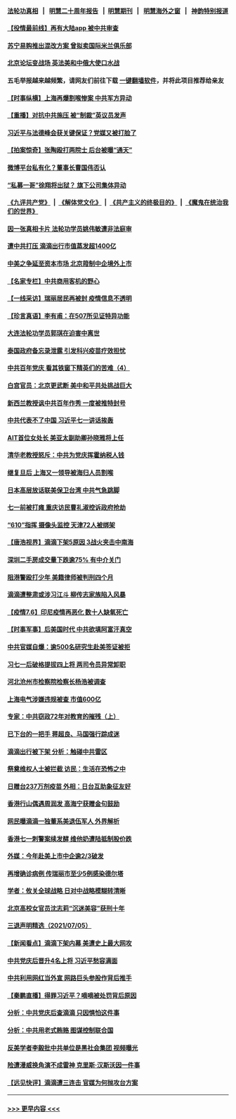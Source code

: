 #### [法轮功真相](https://github.com/gfw-breaker/truth/blob/master/README.md?t=0) &nbsp;&nbsp;|&nbsp;&nbsp; [明慧二十周年报告](https://github.com/gfw-breaker/mh-reports/blob/master/README.md?t=0) &nbsp;&nbsp;|&nbsp;&nbsp;[明慧期刊](https://github.com/gfw-breaker/mh-qikan) &nbsp;&nbsp;|&nbsp;&nbsp; [明慧海外之窗](https://github.com/gfw-breaker/mh-news/blob/master/README.md?t=0) &nbsp;&nbsp;|&nbsp;&nbsp; [神韵特别报道](https://github.com/gfw-breaker/mh-news/blob/master/shenyun.md?t=0)
#### [【役情最前线】再有大陆app 被中共审查](../pages/nsc413/n13072319.md?t=07070901) 
#### [苏宁易购推出混改方案 曾拟卖国际米兰俱乐部](../pages/nsc413/n13072484.md?t=07070901) 
#### [北京论坛变战场 英法美和中俄大使口水战](../pages/nsc413/n13072380.md?t=07070901) 
#### 五毛举报越来越频繁，请网友们前往下载 [一键翻墙软件](https://github.com/gfw-breaker/ssr-accounts)，并将此项目推荐给亲友
#### [【时事纵横】上海再爆割喉惨案 中共军方异动](../pages/nsc413/n13072448.md?t=07070901) 
#### [【重播】对抗中共施压 被“制裁”英议员发声](../pages/nsc413/n13072480.md?t=07070901) 
#### [习近平与法德峰会获关键保证？党媒又被打脸了](../pages/nsc413/n13072236.md?t=07070901) 
#### [【拍案惊奇】张陶殴打两院士 后台被曝“通天”](../pages/nsc413/n13070496.md?t=07070901) 
#### [微博平台私有化？董事长曹国伟否认](../pages/nsc413/n13072323.md?t=07070901) 
#### [“私募一哥”徐翔将出狱？ 旗下公司集体异动](../pages/nsc413/n13072364.md?t=07070901) 
#### [《九评共产党》](https://github.com/begood0513/9ping.md/blob/master/README.md) &nbsp;|&nbsp; [《解体党文化》](../../../../jtdwh.md/blob/master/README.md)  &nbsp;|&nbsp; [《共产主义的终极目的》](../../../../gczydzjmd.md/blob/master/README.md) &nbsp;|&nbsp; [《魔鬼在统治我们的世界》](../../../../mgztzwmdsj.md/blob/master/README.md) 
#### [因一张真相卡片 法轮功学员姚伟敏遭非法庭审](../pages/nsc413/n13072119.md?t=07070901) 
#### [遭中共打压 滴滴出行市值蒸发超1400亿](../pages/nsc413/n13072075.md?t=07070901) 
#### [中美之争延至资本市场 北京箝制中企境外上市](../pages/nsc413/n13072271.md?t=07070901) 
#### [【名家专栏】中共商用客机的野心](../pages/nsc413/n13071673.md?t=07070901) 
#### [【一线采访】瑞丽居民再被封 疫情信息不透明](../pages/nsc413/n13071978.md?t=07070901) 
#### [【珍言真语】李有甫：在507所见证特异功能](../pages/nsc413/n13071988.md?t=07070901) 
#### [大连法轮功学员郭琪在迫害中离世](../pages/nsc413/n13068800.md?t=07070901) 
#### [泰国政府备忘录泄露 引发科兴疫苗疗效担忧](../pages/nsc413/n13071982.md?t=07070901) 
#### [中共百年党庆 看其铁窗下精英们的苦难（4）](../pages/nsc413/n13071329.md?t=07070901) 
#### [白宫官员：北京更武断 美中和平共处挑战巨大](../pages/nsc413/n13071990.md?t=07070901) 
#### [新西兰教授讽中共百年作秀 一度被推特封号](../pages/nsc413/n13072054.md?t=07070901) 
#### [中共代表不了中国 习近平七一讲话挨轰](../pages/nsc413/n13071635.md?t=07070901) 
#### [AIT首位女处长 美亚太副助卿孙晓雅将上任](../pages/nsc413/n13071766.md?t=07070901) 
#### [清华老教授怒斥：中共为党庆挥霍纳税人钱](../pages/nsc413/n13071430.md?t=07070901) 
#### [继复旦后 上海又一领导被海归人员割喉](../pages/nsc413/n13071787.md?t=07070901) 
#### [日本高层放话联美保卫台湾 中共气急跳脚](../pages/nsc413/n13071775.md?t=07070901) 
#### [七一前被打瘫 重庆访民曹礼淑控诉政府抢劫](../pages/nsc413/n13070844.md?t=07070901) 
#### [“610”指挥 摄像头监控 天津72人被绑架](../pages/nsc413/n13069798.md?t=07070901) 
#### [【唐浩视界】滴滴下架5原因 3战火夹击中南海](../pages/nsc413/n13071502.md?t=07070901) 
#### [深圳二手房成交量下跌逾75% 有中介关门](../pages/nsc413/n13071090.md?t=07070901) 
#### [阻港警殴打少年 美籍律师被判刑四个月](../pages/nsc413/n13071695.md?t=07070901) 
#### [滴滴遭整肃或涉习江斗 柳传志家族陷入风暴](../pages/nsc413/n13070937.md?t=07070901) 
#### [【疫情7.6】印尼疫情再恶化 数十人缺氧死亡](../pages/nsc413/n13071110.md?t=07070901) 
#### [【时事军事】后美国时代 中共欲填阿富汗真空](../pages/nsc413/n13071362.md?t=07070901) 
#### [中共官媒自爆：逾500名研究生赴美签证被拒](../pages/nsc413/n13071239.md?t=07070901) 
#### [习七一后破格提拔四上将 两司令员异常卸职](../pages/nsc413/n13071237.md?t=07070901) 
#### [河北沧州市检察院检察长杨浩被调查](../pages/nsc413/n13071098.md?t=07070901) 
#### [上海电气涉嫌违规被查 市值600亿](../pages/nsc413/n13070545.md?t=07070901) 
#### [专家：中共窃政72年对教育的摧残（上）](../pages/nsc413/n13070711.md?t=07070901) 
#### [已下台的一把手 蒋超良、马国强行踪成迷](../pages/nsc413/n13070752.md?t=07070901) 
#### [滴滴出行被下架 分析：触碰中共雷区](../pages/nsc413/n13070654.md?t=07070901) 
#### [祭奠维权人士被拦截 访民：生活在恐怖之中](../pages/nsc413/n13070729.md?t=07070901) 
#### [日赠台237万剂疫苗 外相：日台互助象征友好](../pages/nsc413/n13070768.md?t=07070901) 
#### [香港行山偶遇周润发 高海宁获赠金句鼓励](../pages/nsc413/n13070088.md?t=07070901) 
#### [网民曝滴滴一独董系美退伍军人 外界解析](../pages/nsc413/n13070412.md?t=07070901) 
#### [香港七一刺警案续发酵 维他奶遭陆抵制股价跌](../pages/nsc413/n13070165.md?t=07070901) 
#### [外媒：今年赴美上市中企逾2/3破发](../pages/nsc413/n13070252.md?t=07070901) 
#### [再增确诊病例 传瑞丽市至少5例感染德尔塔](../pages/nsc413/n13070458.md?t=07070901) 
#### [学者：攸关全球战略 日对中战略模糊转清晰](../pages/nsc413/n13070407.md?t=07070901) 
#### [北京高校女官员沈志莉“沉迷美容”获刑十年](../pages/nsc413/n13070385.md?t=07070901) 
#### [三退声明精选（2021/07/05）](../pages/nsc413/n13070468.md?t=07070901) 
#### [【新闻看点】滴滴下架内幕 美遭史上最大网攻](../pages/nsc413/n13069966.md?t=07070901) 
#### [中共党庆后晋升4名上将 习近平愁容满面](../pages/nsc413/n13070189.md?t=07070901) 
#### [中共利用网红当外宣 网路巨头参股作背后推手](../pages/nsc413/n13070045.md?t=07070901) 
#### [【秦鹏直播】得罪习近平？嘀嘀被处罚背后原因](../pages/nsc413/n13069932.md?t=07070901) 
#### [分析：中共党庆后查滴滴 只因惧怕这件事](../pages/nsc413/n13070198.md?t=07070901) 
#### [分析：中共用老式贿赂 图谋控制联合国](../pages/nsc413/n13064205.md?t=07070901) 
#### [反美学者李毅批中共单位是黑社会集团 视频曝光](../pages/nsc413/n13069743.md?t=07070901) 
#### [险遭漫威换角演不成雷神 克里斯‧汉斯沃因一件事](../pages/nsc413/n13069825.md?t=07070901) 
#### [【远见快评】滴滴遭三连击 官媒为何抛攻台方案](../pages/nsc413/n13069784.md?t=07070901) 

----
#### [ >>> 更早内容 <<< ](../indexes/nsc413-earlier.md)
